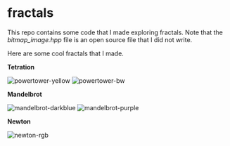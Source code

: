 # fractals

This repo contains some code that I made exploring fractals.
Note that the *bitmap_image.hpp* file is an open source file that I did not write.

Here are some cool fractals that I made.

**Tetration**

![powertower-yellow](./img/powertower/powertower-yellow-2000.bmp)
![powertower-bw](./img/powertower/powertower-bw-2000.bmp)


**Mandelbrot**

![mandelbrot-darkblue](./img/mandelbrot/mandelbrot-darkblue-2000.bmp)
![mandelbrot-purple](./img/mandelbrot/mandelbrot-purple-2000.bmp)

**Newton**

![newton-rgb](./img/newton/newton-z-cubed-minus-1-rgb-2000.bmp)
